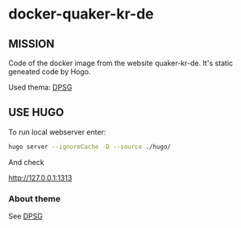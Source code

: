 # docker-quaker-kr-de

## MISSION

Code of the docker image from the website quaker-kr-de. It's static geneated code
by Hogo.

Used thema: [DPSG](https://themes.gohugo.io/themes/hugo-dpsg/)

## USE HUGO

To run local webserver enter:

```bash
hugo server --ignoreCache -D --source ./hugo/
```

And check

<http://127.0.0.1:1313>

### About theme

See [DPSG](https://themes.gohugo.io/themes/hugo-dpsg/)